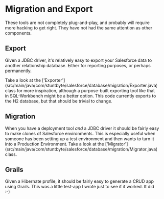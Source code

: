 # Migration and Export

These tools are not completely plug-and-play, and probably will require more hacking to get right. They have not
had the same attention as other components.

## Export
Given a JDBC driver, it's relatively easy to export your Salesforce data to another relationship database. Either for
reporting purposes, or perhaps permanently.

Take a look at the ['Exporter'] (src/main/java/com/stuntbyte/salesforce/database/migration/Exporter.java) class for more inspiration, although a purpose-built exporting tool like that in SQL-Workbench might be a better option.
This code currently exports to the H2 database, but that should be trivial to change.

## Migration
When you have a deployment tool *and* a JDBC driver it should be fairly easy to make clones of Salesforce environments.
This is especially useful when someone has been setting up a test environment and then wants to turn it into a
Production Environment. Take a look at the ['Migrator'] (src/main/java/com/stuntbyte/salesforce/database/migration/Migrator.java) class.

## Grails
Given a Hibernate profile, it should be fairly easy to generate a CRUD app using Grails. This was a little test-app
I wrote just to see if it worked. It did :-)